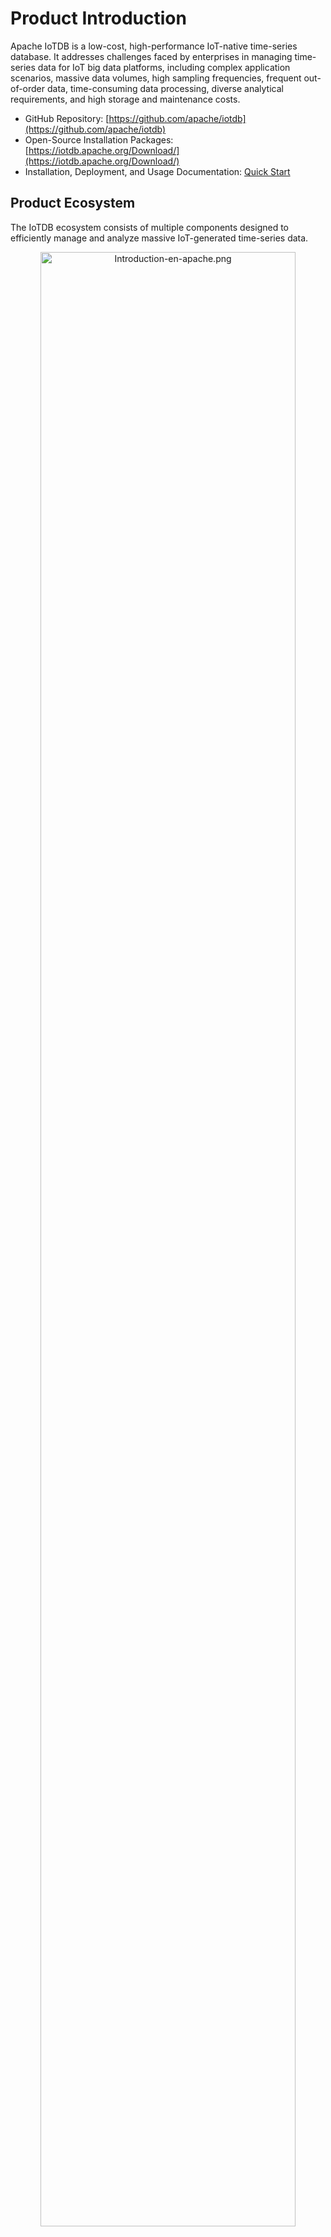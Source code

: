 <!--

    Licensed to the Apache Software Foundation (ASF) under one
    or more contributor license agreements.  See the NOTICE file
    distributed with this work for additional information
    regarding copyright ownership.  The ASF licenses this file
    to you under the Apache License, Version 2.0 (the
    "License"); you may not use this file except in compliance
    with the License.  You may obtain a copy of the License at
    
        http://www.apache.org/licenses/LICENSE-2.0
    
    Unless required by applicable law or agreed to in writing,
    software distributed under the License is distributed on an
    "AS IS" BASIS, WITHOUT WARRANTIES OR CONDITIONS OF ANY
    KIND, either express or implied.  See the License for the
    specific language governing permissions and limitations
    under the License.

-->

# Product Introduction

Apache IoTDB is a low-cost, high-performance IoT-native time-series database. It addresses challenges faced by enterprises in managing time-series data for IoT big data platforms, including complex application scenarios, massive data volumes, high sampling frequencies, frequent out-of-order data, time-consuming data processing, diverse analytical requirements, and high storage and maintenance costs.

- GitHub Repository: [https://github.com/apache/iotdb](https://github.com/apache/iotdb)
- Open-Source Installation Packages: [https://iotdb.apache.org/Download/](https://iotdb.apache.org/Download/)
- Installation, Deployment, and Usage Documentation: [Quick Start](../QuickStart/QuickStart_apache.md)


## Product Ecosystem

The IoTDB ecosystem consists of multiple components designed to efficiently manage and analyze massive IoT-generated time-series data.

<div style="text-align: center;">  
    <img src="/img/Introduction-en-apache.png" alt="Introduction-en-apache.png" style="width: 90%;"/>  
</div>  


Key components include:

1. **Time-Series Database (Apache IoTDB)**: The core component for time-series data storage, offering high compression, rich query capabilities, real-time stream processing, high availability, and scalability. It provides security guarantees, configuration tools, multi-language APIs, and integration with external systems for building business applications.
2. **Time-Series File Format (Apache TsFile)**: A specialized storage format for time-series data, enabling efficient storage and querying. TsFile underpins IoTDB and AINode, unifying data management across collection, storage, and analysis phases.
3. **Time-Series Model Training-Inference Engine (IoTDB AINode)**: A unified engine for intelligent analysis, supporting model training, data management, and integration with machine/deep learning frameworks.


## TimechoDB Architecture

The diagram below illustrates a typical IoTDB cluster deployment (3 ConfigNodes and 3 DataNodes):

<img src="/img/Cluster-Concept03.png" alt="" style="width: 60%;"/>  


## Key Features

Apache IoTDB offers the following advantages:

- **Flexible Deployment**:
    - One-click cloud deployment
    - Out-of-the-box terminal usage
    - Seamless terminal-cloud synchronization

- **Cost-Effective Storage**:
    - High-compression disk storage
    - Unified management of historical and real-time data

- **Hierarchical Measurement Point Management**:
    - Aligns with industrial device hierarchies
    - Supports directory browsing and search

- **High Throughput Read/Write**:
    - Supports millions of devices
    - Handles high-speed, out-of-order, and multi-frequency data ingestion

- **Rich Query Capabilities**:
    - Native time-series computation engine
    - Timestamp alignment during queries
    - Over 100 built-in aggregation and time-series functions
    - AI-ready time-series feature analysis

- **High Availability & Scalability**:
    - HA distributed architecture with 24/7 uptime
    - Automatic load balancing for node scaling
    - Heterogeneous cluster support

- **Low Learning Curve**:
    - SQL-like query language
    - Multi-language SDKs
    - Comprehensive toolchain (e.g., console)

- **Ecosystem Integration**:
    - Hadoop, Spark, Grafana, ThingsBoard, DataEase, etc.


## TimechoDB

Timecho Technology has developed **TimechoDB**, a commercial product built on the open-source version of Apache IoTDB, to provide enterprise-grade solutions and services for businesses and commercial clients. TimechoDB addresses the multifaceted challenges enterprises face when building IoT big data platforms for managing time-series data, including complex application scenarios, massive data volumes, high sampling frequencies, frequent out-of-order data, time-consuming data processing, diverse analytical requirements, and high storage and maintenance costs.

Leveraging **TimechoDB**, Timecho Technology offers a broader range of product features, enhanced performance and stability, and a richer suite of efficiency tools. Additionally, it provides comprehensive enterprise services, delivering commercial clients with superior product capabilities and an optimized experience in development, operation, and usage.
- **Timecho Technology Official Website**: [https://www.timecho.com/](https://www.timecho.com/)
- **TimechoDB Documentation**: [Quick Start](https://www.timecho.com/docs/zh/UserGuide/latest/QuickStart/QuickStart_timecho.html)
